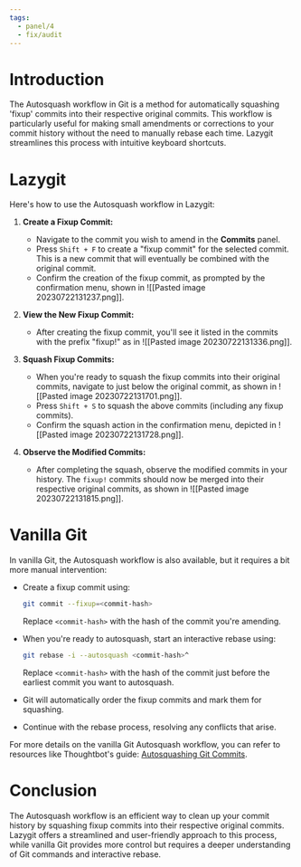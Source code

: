 ```yaml
---
tags:
  - panel/4
  - fix/audit
---
```

# Introduction
The Autosquash workflow in Git is a method for automatically squashing 'fixup' commits into their respective original commits. This workflow is particularly useful for making small amendments or corrections to your commit history without the need to manually rebase each time. Lazygit streamlines this process with intuitive keyboard shortcuts.

# Lazygit
Here's how to use the Autosquash workflow in Lazygit:

1. **Create a Fixup Commit:**
   - Navigate to the commit you wish to amend in the **Commits** panel.
   - Press `Shift + F` to create a "fixup commit" for the selected commit. This is a new commit that will eventually be combined with the original commit.
   - Confirm the creation of the fixup commit, as prompted by the confirmation menu, shown in ![[Pasted image 20230722131237.png]].

2. **View the New Fixup Commit:**
   - After creating the fixup commit, you'll see it listed in the commits with the prefix "fixup!" as in ![[Pasted image 20230722131336.png]].

3. **Squash Fixup Commits:**
   - When you're ready to squash the fixup commits into their original commits, navigate to just below the original commit, as shown in ![[Pasted image 20230722131701.png]].
   - Press `Shift + S` to squash the above commits (including any fixup commits).
   - Confirm the squash action in the confirmation menu, depicted in ![[Pasted image 20230722131728.png]].

4. **Observe the Modified Commits:**
   - After completing the squash, observe the modified commits in your history. The `fixup!` commits should now be merged into their respective original commits, as shown in ![[Pasted image 20230722131815.png]].

# Vanilla Git
In vanilla Git, the Autosquash workflow is also available, but it requires a bit more manual intervention:

- Create a fixup commit using:
  ```bash
  git commit --fixup=<commit-hash>
  ```
  Replace `<commit-hash>` with the hash of the commit you're amending.

- When you're ready to autosquash, start an interactive rebase using:
  ```bash
  git rebase -i --autosquash <commit-hash>^
  ```
  Replace `<commit-hash>` with the hash of the commit just before the earliest commit you want to autosquash.

- Git will automatically order the fixup commits and mark them for squashing.

- Continue with the rebase process, resolving any conflicts that arise.

For more details on the vanilla Git Autosquash workflow, you can refer to resources like Thoughtbot's guide: [Autosquashing Git Commits](https://thoughtbot.com/blog/autosquashing-git-commits).

# Conclusion
The Autosquash workflow is an efficient way to clean up your commit history by squashing fixup commits into their respective original commits. Lazygit offers a streamlined and user-friendly approach to this process, while vanilla Git provides more control but requires a deeper understanding of Git commands and interactive rebase.
